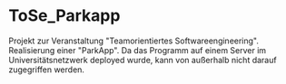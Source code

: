 # ToSe_Parkapp
Projekt zur Veranstaltung "Teamorientiertes Softwareengineering". 
Realisierung einer "ParkApp". 
Da das Programm auf einem Server im Universitätsnetzwerk deployed wurde, kann von außerhalb nicht darauf zugegriffen werden.
